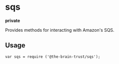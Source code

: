 # sqs

**private**

Provides methods for interacting with Amazon's SQS.

## Usage

`var sqs = require ('@the-brain-trust/sqs');`